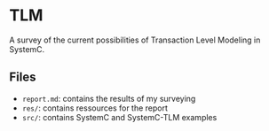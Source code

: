 # TLM
A survey of the current possibilities of Transaction Level Modeling in SystemC.

## Files
- `report.md`: contains the results of my surveying
- `res/`: contains ressources for the report
- `src/`: contains SystemC and SystemC-TLM examples
